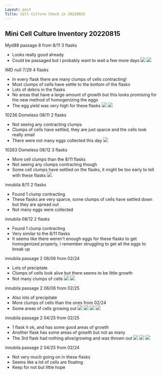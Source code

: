 ```yaml
---
Layout: post
Title: Cell Culture Check in 20220815
---
```


## Mini Cell Culture Inventory 20220815

Myd88 passage 8 from 8/11 3 flasks
- Looks really good already
- Could be passaged but I probably want to wait a few more days
![](https://raw.githubusercontent.com/meschedl/Unckless-Lab-Notebook-Maggie/master/images/20220811-myd88-passage8-imaged-20220815-1.jpeg)
![](https://raw.githubusercontent.com/meschedl/Unckless-Lab-Notebook-Maggie/master/images/20220811-myd88-passage8-imaged-20220815-2.jpeg)

IMD null 7/29 4 flasks
- In every flask there are many clumps of cells contracting!
- Most clumps of cells have settle to the bottom of the flasks
- Lots of debris in the flasks
- No areas that have a large amount of growth but this looks promising for the new method of homogenizing the eggs
- The egg yield was very high for these flasks
![](https://raw.githubusercontent.com/meschedl/Unckless-Lab-Notebook-Maggie/master/images/20220729-imdnull-imaged-20220815-1.jpeg)
![](https://raw.githubusercontent.com/meschedl/Unckless-Lab-Notebook-Maggie/master/images/20220729-imdnull-imaged-20220815-2.jpeg)

10236 Domeless 08/11 2 flasks
- Not seeing any contracting clumps
- Clumps of cells have settled, they are just sparce and the cells look really small
- There were not many eggs collected this day
![](https://raw.githubusercontent.com/meschedl/Unckless-Lab-Notebook-Maggie/master/images/20220811-domeless-imaged-20220815.jpeg)

10263 Domeless 08/12 3 flasks
- More cell clumps than the 8/11 flasks
- Not seeing any clumps contracting though
- Some cell clumps have settled on the flasks, it might be too early to tell with these flasks
![](https://raw.githubusercontent.com/meschedl/Unckless-Lab-Notebook-Maggie/master/images/20220812-domeless-imaged-20220815.jpeg)

innubila 8/11 2 flasks
- Found 1 clump contracting
- These flasks are very sparce, some clumps of cells have settled down but they are spread out
- Not many eggs were collected

innubila 08/12 2 flasks
- Found 1 clump contracting
- Very similar to the 8/11 flasks
- It seems like there weren't enough eggs for these flasks to get homogenized properly, I remember struggling to get all the eggs to break up

innubila passage 2 06/06 from 02/24
- Lots of preciptate
- Clumps of cells look alive but there seems to be little growth
- Not many clumps of cells
![](https://raw.githubusercontent.com/meschedl/Unckless-Lab-Notebook-Maggie/master/images/20220606-innubila-p2-from-0224-imaged-20220815-1.jpeg)
![](https://raw.githubusercontent.com/meschedl/Unckless-Lab-Notebook-Maggie/master/images/20220606-innubila-p2-from-0224-imaged-20220815-2.jpeg)

innubila passage 2 06/06 from 02/25
- Also lots of precipitate
- More clumps of cells than the ones from 02/24
- Some areas of cells growing out
![](https://raw.githubusercontent.com/meschedl/Unckless-Lab-Notebook-Maggie/master/images/20220606-innubila-p2-from-0425-imaged-20220815-1.jpeg)
![](https://raw.githubusercontent.com/meschedl/Unckless-Lab-Notebook-Maggie/master/images/20220606-innubila-p2-from-0425-imaged-20220815-2.jpeg)
![](https://raw.githubusercontent.com/meschedl/Unckless-Lab-Notebook-Maggie/master/images/20220606-innubila-p2-from-0425-imaged-20220815-3.jpeg)
![](https://raw.githubusercontent.com/meschedl/Unckless-Lab-Notebook-Maggie/master/images/20220606-innubila-p2-from-0425-imaged-20220815-4.jpeg)

innubila passage 2 04/25 from 02/25
- 1 flask it ok, and has some good areas of growth
- Another flask has some areas of growth but not as many
- The 3rd flask had nothing alive/growing and was thrown out
![](https://raw.githubusercontent.com/meschedl/Unckless-Lab-Notebook-Maggie/master/images/20220425-innubila-p2-from-0225-imaged-20220815-1.jpeg)
![](https://raw.githubusercontent.com/meschedl/Unckless-Lab-Notebook-Maggie/master/images/20220425-innubila-p2-from-0225-imaged-20220815-2.jpeg)
![](https://raw.githubusercontent.com/meschedl/Unckless-Lab-Notebook-Maggie/master/images/20220425-innubila-p2-from-0225-imaged-20220815-3.jpeg)

innubila passage 2 04/25 from 02/24
- Not very much going on in these flasks
- Seems like a lot of cells are floating
- Keep for not but little hope
